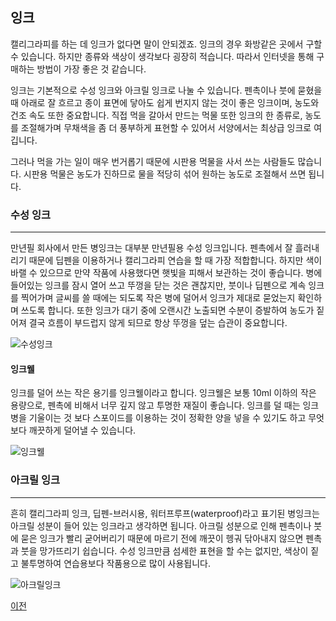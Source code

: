 ## 잉크

캘리그라피를 하는 데 잉크가 없다면 말이 안되겠죠. 잉크의 경우 화방같은 곳에서 구할 수 있습니다. 하지만 종류와 색상이 생각보다 굉장히 적습니다. 따라서 인터넷을 통해 구매하는 방법이 가장 좋은 것 같습니다.

잉크는 기본적으로 수성 잉크와 아크릴 잉크로 나눌 수 있습니다. 펜촉이나 붓에 묻혔을 때 아래로 잘 흐르고 종이 표면에 닿아도 쉽게 번지지 않는 것이 좋은 잉크이며, 농도와 건조 속도 또한 중요합니다. 직접 먹을 갈아서 만드는 먹물 또한 잉크의 한 종류로, 농도를 조절해가며 무채색을 좀 더 풍부하게 표현할 수 있어서 서양에서는 최상급 잉크로 여깁니다.

그러나 먹을 가는 일이 매우 번거롭기 때문에 시판용 먹물을 사서 쓰는 사람들도 많습니다. 시판용 먹물은 농도가 진하므로 물을 적당히 섞어 원하는 농도로 조절해서 쓰면 됩니다.

### 수성 잉크
---

만년필 회사에서 만든 병잉크는 대부분 만년필용 수성 잉크입니다. 펜촉에서 잘 흘러내리기 때문에 딥펜을 이용하거나 캘리그라피 연습을 할 때 가장 적합합니다. 하지만 색이 바랠 수 있으므로 만약 작품에 사용했다면 햇빛을 피해서 보관하는 것이 좋습니다. 병에 들어있는 잉크를 잠시 열어 쓰고 뚜껑을 닫는 것은 괜찮지만, 붓이나 딥펜으로 계속 잉크를 찍어가며 글씨를 쓸 때에는 되도록 작은 병에 덜어서 잉크가 제대로 묻었는지 확인하며 쓰도록 합니다. 또한 잉크가 대기 중에 오랜시간 노출되면 수분이 증발하여 농도가 짙어져 결국 흐름이 부드럽지 않게 되므로 항상 뚜껑을 덮는 습관이 중요합니다.

![수성잉크](https://penhouse.in/wp-content/uploads/2016/09/DP01414_main-500x523.jpg)

#### 잉크웰
잉크를 덜어 쓰는 작은 용기를 잉크웰이라고 합니다. 잉크웰은 보통 10ml 이하의 작은 용량으로, 펜촉에 비해서 너무 깊지 않고 투명한 재질이 좋습니다. 잉크를 덜 때는 잉크병을 기울이는 것 보다 스포이드를 이용하는 것이 정확한 양을 넣을 수 있기도 하고 무엇보다 깨끗하게 덜어낼 수 있습니다.

![잉크웰](http://cfile2.uf.tistory.com/image/2522304054ABBDB12B13F0)

### 아크릴 잉크
---

흔히 캘리그라피 잉크, 딥펜-브러시용, 워터프루프(waterproof)라고 표기된 병잉크는 아크릴 성분이 들어 있는 잉크라고 생각하면 됩니다. 아크릴 성분으로 인해 펜촉이나 붓에 묻은 잉크가 빨리 굳어버리기 때문에 마르기 전에 깨끗이 헹궈 닦아내지 않으면 펜촉과 붓을 망가뜨리기 쉽습니다. 수성 잉크만큼 섬세한 표현을 할 수는 없지만, 색상이 짙고 불투명하여 연습용보다 작품용으로 많이 사용됩니다.

![아크릴잉크](https://lh5.googleusercontent.com/-ibFT0c7Ezig/UlH5ZP4fWaI/AAAAAAAAAF4/tPGUkwtfKIM/s640/blogger-image--9253178.jpg)

[이전](Preparation.md "before")